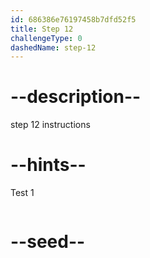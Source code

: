 ```yaml
---
id: 686386e76197458b7dfd52f5
title: Step 12
challengeType: 0
dashedName: step-12
---
```


# --description--

step 12 instructions

# --hints--

Test 1

```js

```

# --seed--